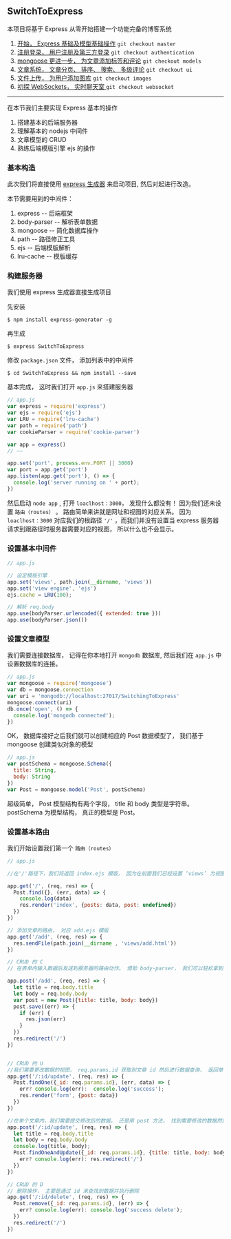 ## SwitchToExpress

本项目将基于 Express 从零开始搭建一个功能完备的博客系统
1. [开始， Express 基础及模型基础操作](https://github.com/hiscc/SwitchToExpress/tree/authentication) ``git checkout master``
1. [注册登录， 用户注册及第三方登录](https://github.com/hiscc/SwitchToExpress/tree/authentication) ``git checkout authentication``
1. [mongoose 更进一步， 为文章添加标签和评论](https://github.com/hiscc/SwitchToExpress/tree/models)  ``git checkout models``
1. [文章系统， 文章分页、 排序、 搜索、 多级评论](https://github.com/hiscc/SwitchToExpress/tree/ui)  ``git checkout ui``
1. [文件上传， 为用户添加图库](https://github.com/hiscc/SwitchToExpress/tree/images)  ``git checkout images``
1. [初探 WebSockets， 实时聊天室 ](https://github.com/hiscc/SwitchToExpress/tree/websocket)  ``git checkout websocket``

****
在本节我们主要实现 Express 基本的操作

1. 搭建基本的后端服务器  
1. 理解基本的 nodejs 中间件
1. 文章模型的 CRUD
1. 熟练后端模版引擎 ejs 的操作

### 基本构造

此次我们将直接使用 [express 生成器](http://www.expressjs.com.cn/starter/generator.html) 来启动项目, 然后对起进行改造。

本节需要用到的中间件：

1. express  -- 后端框架
1. body-parser  -- 解析表单数据
1. mongoose  -- 简化数据库操作
1. path  -- 路径修正工具
1. ejs  -- 后端模版解析
1. lru-cache  -- 模版缓存

### 构建服务器

我们使用 express 生成器直接生成项目

先安装

``$ npm install express-generator -g``

再生成

``$ express SwitchToExpress``

修改 ``package.json`` 文件， 添加列表中的中间件

``$ cd SwitchToExpress && npm install --save``

基本完成， 这时我们打开 ``app.js`` 来搭建服务器

```` js
// app.js
var express = require('express')
var ejs = require('ejs')
var LRU = require('lru-cache')
var path = require('path')
var cookieParser = require('cookie-parser')

var app = express()
// ~~

app.set('port', process.env.PORT || 3000)
var port = app.get('port')
app.listen(app.get('port'), () => {
  console.log('server running on ' + port);
})
````

然后启动 ``node app`` , 打开 ``loaclhost：3000``， 发现什么都没有！ 因为我们还未设置 ``路由（routes）`` 。 路由简单来讲就是网址和视图的对应关系。 因为 ``loaclhost：3000`` 对应我们的根路径 ``'/'`` ，而我们并没有设置当 express 服务器请求到跟路径时服务器需要对应的视图， 所以什么也不会显示。

### 设置基本中间件

````js
// app.js

// 设定模版引擎
app.set('views', path.join(__dirname, 'views'))
app.set('view engine', 'ejs')
ejs.cache = LRU(100);

// 解析 req.body
app.use(bodyParser.urlencoded({ extended: true }))
app.use(bodyParser.json())
````

### 设置文章模型

我们需要连接数据库， 记得在你本地打开 ``mongodb`` 数据库, 然后我们在 ``app.js`` 中设置数据库的连接。

````js
// app.js
var mongoose = require('mongoose')
var db = mongoose.connection
var uri = 'mongodb://localhost:27017/SwitchingToExpress'
mongoose.connect(uri)
db.once('open', () => {
  console.log('mongodb connected');
})

````

OK， 数据库接好之后我们就可以创建相应的 Post 数据模型了， 我们基于 mongoose 创建类似对象的模型

````js
// app.js
var postSchema = mongoose.Schema({
  title: String,
  body: String
})
var Post = mongoose.model('Post', postSchema)
````

超级简单， Post 模型结构有两个字段， title 和 body 类型是字符串。 postSchema 为模型结构， 真正的模型是 Post。

### 设置基本路由

我们开始设置我们第一个 ``路由（routes）``

````js
// app.js

//在'/'路径下，我们将返回 index.ejs 模版， 因为在前面我们已经设置 ‘views’ 为视图路径所以这里不需要写成 render('views/index') 了， 后面的 posts 就是模版需要解析的数据， 具体内容可以查看 index.ejs

app.get('/', (req, res) => {
  Post.find({}, (err, data) => {
    console.log(data)
    res.render('index', {posts: data, post: undefined})
  })
})

// 添加文章的路由， 对应 add.ejs 模版
app.get('/add', (req, res) => {
  res.sendFile(path.join(__dirname , 'views/add.html'))
})

// CRUD 的 C
// 在表单内输入数据后发送到服务器的路由动作。 借助 body-parser， 我们可以轻松拿到表单里的数据 ，通过 req.body 便能取得提交的数据， 然后我们创建一个新的对象实例写入到数据库内

app.post('/add', (req, res) => {
  let title = req.body.title
  let body = req.body.body
  var post = new Post({title: title, body: body})
  post.save((err) => {
    if (err) {
      res.json(err)
    }
  })
  res.redirect('/')
})


// CRUD 的 U
//我们需要更改数据的视图， req.params.id 获取到文章 id 然后进行数据查询， 返回单个文章数据
app.get('/:id/update', (req, res) => {
  Post.findOne({_id: req.params.id}, (err, data) => {
    err? console.log(err):  console.log('success');
    res.render('form', {post: data})
  })
})

//在单个文章内，我们需要提交修改后的数据， 还是用 post 方法， 找到需要修改的数据然后传入新数据
app.post('/:id/update', (req, res) => {
  let title = req.body.title
  let body = req.body.body
  console.log(title, body);
  Post.findOneAndUpdate({_id: req.params.id}, {title: title, body: body}, (err, data) => {
    err? console.log(err): res.redirect('/')
  })
})

// CRUD 的 D
// 删除操作， 主要是通过 id 来查找到数据并执行删除
app.get('/:id/delete', (req, res) => {
  Post.remove({_id: req.params.id}, (err) => {
    err? console.log(err): console.log('success delete');
  })
  res.redirect('/')
})
````
